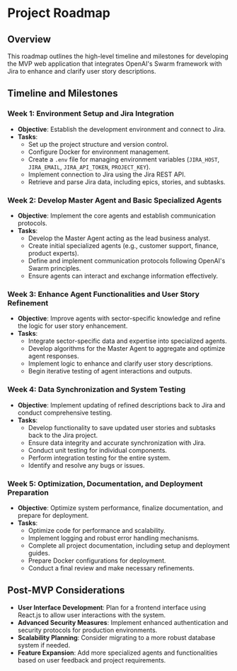 # Project Roadmap

## Overview

This roadmap outlines the high-level timeline and milestones for developing the MVP web application that integrates OpenAI's Swarm framework with Jira to enhance and clarify user story descriptions.

## Timeline and Milestones

### Week 1: Environment Setup and Jira Integration

- **Objective**: Establish the development environment and connect to Jira.
- **Tasks**:
  - Set up the project structure and version control.
  - Configure Docker for environment management.
  - Create a `.env` file for managing environment variables (`JIRA_HOST`, `JIRA_EMAIL`, `JIRA_API_TOKEN`, `PROJECT_KEY`).
  - Implement connection to Jira using the Jira REST API.
  - Retrieve and parse Jira data, including epics, stories, and subtasks.

### Week 2: Develop Master Agent and Basic Specialized Agents

- **Objective**: Implement the core agents and establish communication protocols.
- **Tasks**:
  - Develop the Master Agent acting as the lead business analyst.
  - Create initial specialized agents (e.g., customer support, finance, product experts).
  - Define and implement communication protocols following OpenAI's Swarm principles.
  - Ensure agents can interact and exchange information effectively.

### Week 3: Enhance Agent Functionalities and User Story Refinement

- **Objective**: Improve agents with sector-specific knowledge and refine the logic for user story enhancement.
- **Tasks**:
  - Integrate sector-specific data and expertise into specialized agents.
  - Develop algorithms for the Master Agent to aggregate and optimize agent responses.
  - Implement logic to enhance and clarify user story descriptions.
  - Begin iterative testing of agent interactions and outputs.

### Week 4: Data Synchronization and System Testing

- **Objective**: Implement updating of refined descriptions back to Jira and conduct comprehensive testing.
- **Tasks**:
  - Develop functionality to save updated user stories and subtasks back to the Jira project.
  - Ensure data integrity and accurate synchronization with Jira.
  - Conduct unit testing for individual components.
  - Perform integration testing for the entire system.
  - Identify and resolve any bugs or issues.

### Week 5: Optimization, Documentation, and Deployment Preparation

- **Objective**: Optimize system performance, finalize documentation, and prepare for deployment.
- **Tasks**:
  - Optimize code for performance and scalability.
  - Implement logging and robust error handling mechanisms.
  - Complete all project documentation, including setup and deployment guides.
  - Prepare Docker configurations for deployment.
  - Conduct a final review and make necessary refinements.

## Post-MVP Considerations

- **User Interface Development**: Plan for a frontend interface using React.js to allow user interactions with the system.
- **Advanced Security Measures**: Implement enhanced authentication and security protocols for production environments.
- **Scalability Planning**: Consider migrating to a more robust database system if needed.
- **Feature Expansion**: Add more specialized agents and functionalities based on user feedback and project requirements.
